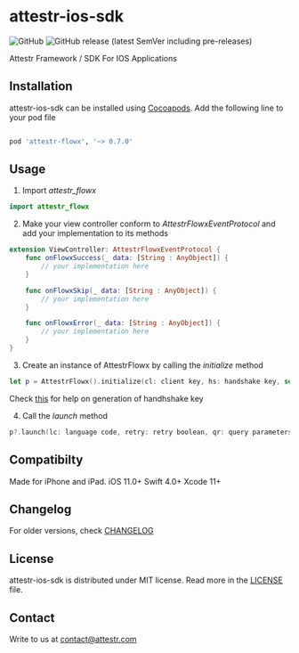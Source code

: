 # attestr-ios-sdk

![GitHub](https://img.shields.io/github/license/attestr/attestr-ios-sdk)
![GitHub release (latest SemVer including pre-releases)](https://img.shields.io/github/v/release/attestr/attestr-ios-sdk?include_prereleases)

Attestr Framework / SDK For IOS Applications

## Installation ##
attestr-ios-sdk can be installed using [Cocoapods](https://cocoapods.org).
Add the following line to your pod file

```Ruby

pod 'attestr-flowx', '~> 0.7.0'

```

## Usage ##
1. Import _attestr_flowx_
```Swift
import attestr_flowx
```
2. Make your view controller conform to _AttestrFlowxEventProtocol_ and add your implementation to its methods
```Swift
extension ViewController: AttestrFlowxEventProtocol {
    func onFlowxSuccess(_ data: [String : AnyObject]) {
        // your implementation here
    }

    func onFlowxSkip(_ data: [String : AnyObject]) {
        // your implementation here
    }

    func onFlowxError(_ data: [String : AnyObject]) {
        // your implementation here
    }
}
```
3. Create an instance of AttestrFlowx by calling the _initialize_ method
```Swift
let p = AttestrFlowx().initialize(cl: client key, hs: handshake key, self)
```
Check [this](https://docs.attestr.com/attestr-docs/create-handshake-api) for help on generation of handhshake key

4. Call the _launch_ method
```Swift
p?.launch(lc: language code, retry: retry boolean, qr: query parameters dict)
```

## Compatibilty ##
Made for iPhone and iPad.
iOS 11.0+ Swift 4.0+ Xcode 11+

## Changelog ##
For older versions, check [CHANGELOG](CHANGELOG.md)

## License ##
attestr-ios-sdk is distributed under MIT license. Read more in the [LICENSE](LICENSE) file.

## Contact ##
Write to us at [contact@attestr.com](mailto:contact@attestr.com)
